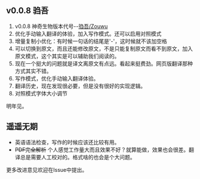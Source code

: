 ## v0.0.8 驺吾 
1. v0.0.8 神奇生物版本代号--[驺吾/Zouwu](https://baike.baidu.com/item/%E9%A9%BA%E5%90%BE)
2. 优化手动输入翻译的体验，加入写作模式。还可以启用对照模式
2. 增量复制小优化：有时候一句话的结尾是'-'，这时候就不该加空格
4. 可以切换到原文，而且还能修改原文，不是只能复制原文而看不到原文，加入原文模式，这个其实是可以辅助我们阅读的。
7. 现在一个挺大的问题就是译文离原文有点远。看起来挺费劲。网页版翻译那种方式其实不错。
10. 写作模式，优化手动输入翻译体验。
11. 翻译历史，现在发现很必要，但是没有很好的实现逻辑。 
12. 对照模式字体大小调节

明年见。

## 遥遥无期
- 英语语法检查，写作的时候应该还比较有用。
- ~~PDF完全解析~~ 个人感觉工作量大而且效果不好？就算能做，效果也会很差。翻译总是需要人工校对的。格式啥的也会是个大问题。

更多改进意见欢迎在Issue中提出。
